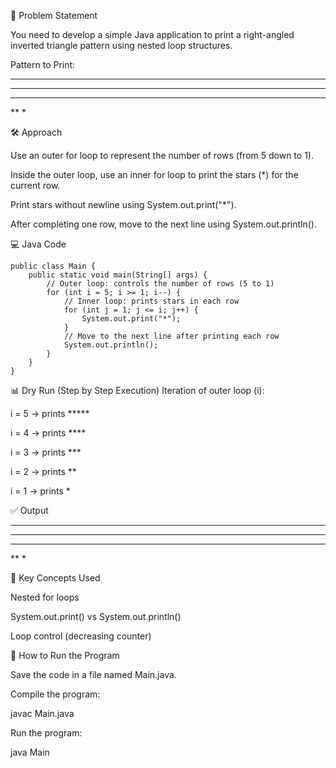📌 Problem Statement

You need to develop a simple Java application to print a right-angled inverted triangle pattern using nested loop structures.

Pattern to Print:
*****
****
***
**
*

🛠️ Approach

Use an outer for loop to represent the number of rows (from 5 down to 1).

Inside the outer loop, use an inner for loop to print the stars (*) for the current row.

Print stars without newline using System.out.print("*").

After completing one row, move to the next line using System.out.println().

💻 Java Code
```
public class Main {
    public static void main(String[] args) {
        // Outer loop: controls the number of rows (5 to 1)
        for (int i = 5; i >= 1; i--) {
            // Inner loop: prints stars in each row
            for (int j = 1; j <= i; j++) {
                System.out.print("*");
            }
            // Move to the next line after printing each row
            System.out.println();
        }
    }
}
```

📊 Dry Run (Step by Step Execution)
Iteration of outer loop (i):

i = 5 → prints *****

i = 4 → prints ****

i = 3 → prints ***

i = 2 → prints **

i = 1 → prints *

✅ Output
*****
****
***
**
*

📌 Key Concepts Used

Nested for loops

System.out.print() vs System.out.println()

Loop control (decreasing counter)

🚀 How to Run the Program

Save the code in a file named Main.java.

Compile the program:

javac Main.java


Run the program:

java Main
